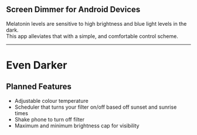 ## Screen Dimmer for Android Devices

Melatonin levels are sensitive to high brightness and blue light levels in the dark. <br> This app alleviates that with a simple, and comfortable control scheme.

---
# Even Darker

## Planned Features
* Adjustable colour temperature
* Scheduler that turns your filter on/off based off sunset and sunrise times
* Shake phone to turn off filter
* Maximum and minimum brightness cap for visibility
